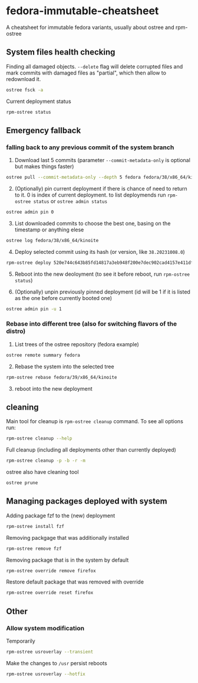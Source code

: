 # fedora-immutable-cheatsheet

A cheatsheet for immutable fedora variants, usually about ostree and rpm-ostree

## System files health checking

Finding all damaged objects. `--delete` flag will delete corrupted files and mark commits with damaged files as "partial", which then allow to redownload it.
```bash
ostree fsck -a
```

Current deployment status
```bash
rpm-ostree status
```

## Emergency fallback

### falling back to any previous commit of the system branch

1. Download last 5 commits (parameter `--commit-metadata-only` is optional but makes things faster)
   
```bash
ostree pull --commit-metadata-only --depth 5 fedora fedora/38/x86_64/kinoite
```

2. (Optionally) pin current deployment if there is chance of need to return to it. 0 is index of current deployment. to list deploymends run `rpm-ostree status` or `ostree admin status`

```bash
ostree admin pin 0
```

3. List downloaded commits to choose the best one, basing on the timestamp or anything elese

```bash
ostree log fedora/38/x86_64/kinoite
```

4. Deploy selected commit using its hash (or version, like `38.20231008.0`)

```bash
rpm-ostree deploy 520e744c643b85fd14817a3eb948f200e7dec902cad4157e411dfeda2c6d7aab
```

5. Reboot into the new deoloyment (to see it before reboot, run `rpm-ostree status`)

6. (Optionally) unpin previously pinned deployment (id will be 1 if it is listed as the one before currently booted one)

```bash
ostree admin pin -u 1
```

### Rebase into different tree (also for switching flavors of the distro)

1. List trees of the ostree repository (fedora example)

```bash
ostree remote summary fedora
```

2. Rebase the system into the selected tree

```bash
rpm-ostree rebase fedora/39/x86_64/kinoite
```

3. reboot into the new deployment

## cleaning

Main tool for cleanup is `rpm-ostree cleanup` command. To see all options run:

```bash
rpm-ostree cleanup --help
```

Full cleanup (including all deployments other than currently deployed)
```bash
rpm-ostree cleanup -p -b -r -m
```

ostree also have cleaning tool

```bash
ostree prune
```

## Managing packages deployed with system

Adding package fzf to the (new) deployment

```bash
rpm-ostree install fzf
```

Removing packgage that was additionally installed

```bash
rpm-ostree remove fzf
```

Removing package that is in the system by default

```bash
rpm-ostree override remove firefox
```

Restore default package that was removed with override

```bash
rpm-ostree override reset firefox
```

## Other

### Allow system modification

Temporarily

```bash
rpm-ostree usroverlay --transient
````

Make the changes to `/usr` persist reboots

```bash
rpm-ostree usroverlay --hotfix
```
